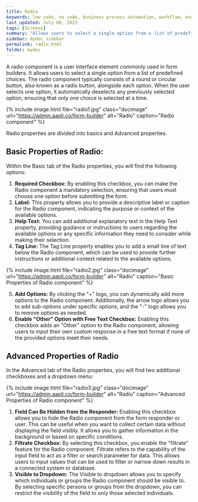 ```yaml
---
title: Radio
keywords: low code, no code, business process automation, workflow, evaluation matrixs
last_updated: July 06, 2023
tags: [Screens]
summary: "Allows users to select a single option from a list of predefined choices. " 
sidebar: mydoc_sidebar
permalink: radio.html
folder: mydoc
---
```


A radio component is a user interface element commonly used in form builders. It allows users to select a single option from a list of predefined choices. The radio component typically consists of a round or circular button, also known as a radio button, alongside each option. When the user selects one option, it automatically deselects any previously selected option, ensuring that only one choice is selected at a time.

{% include image.html file="radio1.jpg" class="docimage" url="https://admin.aapli.co/form-builder" alt="Radio" caption="Radio component" %}

Radio properties are divided into basics and Advanced properties.

## Basic Properties of Radio:
Within the Basic tab of the Radio properties, you will find the following options:
1. **Required Checkbox:** By enabling this checkbox, you can make the Radio component a mandatory selection, ensuring that users must choose one option before submitting the form.
2. **Label:** This property allows you to provide a descriptive label or caption for the Radio component, indicating the purpose or context of the available options.
3. **Help Text:** You can add additional explanatory text in the Help Text property, providing guidance or instructions to users regarding the available options or any specific information they need to consider while making their selection.
4. **Tag Line:** The Tag Line property enables you to add a small line of text below the Radio component, which can be used to provide further instructions or additional context related to the available options.

{% include image.html file="radio2.jpg" class="docimage" url="https://admin.aapli.co/form-builder" alt="Radio" caption="Basic Properties of Radio component" %}

5. **Add Options:** By clicking the "+" logo, you can dynamically add more options to the Radio component. Additionally, the arrow logo allows you to add sub-options under specific options, and the "-" logo allows you to remove options as needed.
6. **Enable "Other" Option with Free Text Checkbox:** Enabling this checkbox adds an "Other" option to the Radio component, allowing users to input their own custom response in a free text format if none of the provided options meet their needs.

## Advanced Properties of Radio

In the Advanced tab of the Radio properties, you will find two additional checkboxes and a dropdown menu:

{% include image.html file="radio3.jpg" class="docimage" url="https://admin.aapli.co/form-builder" alt="Radio" caption="Advanced Properties of Radio component" %}

1. **Field Can Be Hidden from the Responder:** Enabling this checkbox allows you to hide the Radio component from the form responder or user. This can be useful when you want to collect certain data without displaying the field visibly. It allows you to gather information in the background or based on specific conditions.
2. **Filtrate Checkbox:** By selecting this checkbox, you enable the "filtrate" feature for the Radio component. Filtrate refers to the capability of the input field to act as a filter or search parameter for data. This allows users to input values that can be used to filter or narrow down results in a connected system or database.
3. **Visible to Dropdown:** The Visible to dropdown allows you to specify which individuals or groups the Radio component should be visible to. By selecting specific persons or groups from the dropdown, you can restrict the visibility of the field to only those selected individuals.
